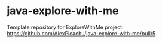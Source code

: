 # java-explore-with-me
Template repository for ExploreWithMe project.
https://github.com/AlexPicachu/java-explore-with-me/pull/5

